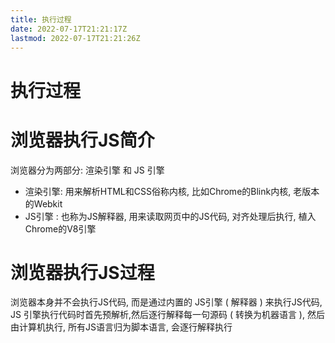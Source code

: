 ```yaml
---
title: 执行过程
date: 2022-07-17T21:21:17Z
lastmod: 2022-07-17T21:21:26Z
---
```


# 执行过程

# 浏览器执行JS简介

浏览器分为两部分: 渲染引擎 和 JS 引擎

* 渲染引擎: 用来解析HTML和CSS俗称内核, 比如Chrome的Blink内核, 老版本的Webkit
* JS引擎 : 也称为JS解释器, 用来读取网页中的JS代码, 对齐处理后执行, 植入Chrome的V8引擎

# 浏览器执行JS过程

浏览器本身并不会执行JS代码, 而是通过内置的 JS引擎 ( 解释器 ) 来执行JS代码, JS 引擎执行代码时首先预解析,然后逐行解释每一句源码 ( 转换为机器语言 ), 然后由计算机执行, 所有JS语言归为脚本语言, 会逐行解释执行
